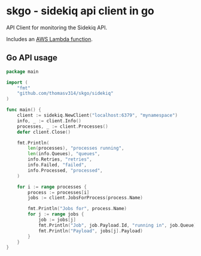 # skgo - sidekiq api client in go

API Client for monitoring the Sidekiq API.

Includes an [AWS Lambda function](lambda).

## Go API usage

```go
package main

import (
	"fmt"
	"github.com/thomasv314/skgo/sidekiq"
)

func main() {
	client := sidekiq.NewClient("localhost:6379", "mynamespace")
	info, _ := client.Info()
	processes, _ := client.Processes()
	defer client.Close()

	fmt.Println(
		len(processes), "processes running",
		len(info.Queues), "queues",
		info.Retries, "retries",
		info.Failed, "failed",
		info.Processed, "processed",
	)

	for i := range processes {
		process := processes[i]
		jobs := client.JobsForProcess(process.Name)

		fmt.Println("Jobs for", process.Name)
		for j := range jobs {
			job := jobs[j]
			fmt.Println("Job", job.Payload.Id, "running in", job.Queue)
			fmt.Println("Payload", jobs[j].Payload)
		}
	}
}
```
